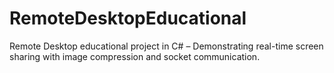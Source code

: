 # RemoteDesktopEducational
Remote Desktop educational project in C# – Demonstrating real-time screen sharing with image compression and socket communication.
